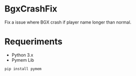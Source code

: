 # BgxCrashFix
Fix a issue where BGX crash if player name longer than normal.

# Requeriments

- Python 3.x
- Pymem Lib

```
pip install pymem
```
